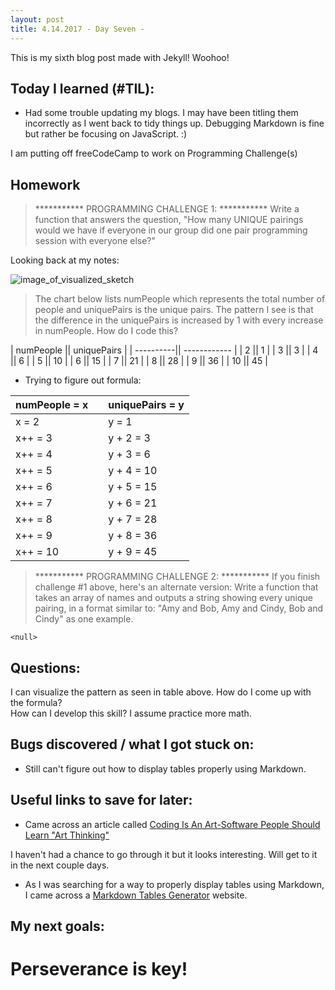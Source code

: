 ```yaml
---
layout: post
title: 4.14.2017 - Day Seven - 
---
```


This is my sixth blog post made with Jekyll! Woohoo! 

## Today I learned (#TIL):   

- Had some trouble updating my blogs.  I may have been titling them incorrectly as I went back to tidy things up.  Debugging Markdown is fine but rather be focusing on JavaScript.  :)

I am putting off freeCodeCamp to work on Programming Challenge(s) 

## Homework
> ***********   PROGRAMMING CHALLENGE 1:   *********** 
>  Write a function that answers the question,
>  "How many UNIQUE pairings would we have if everyone in our
>  group did one pair programming session with everyone else?"

Looking back at my notes:

![image_of_visualized_sketch](https://r7uaz0n.github.io/images/sketch1.jpg)

> The chart below lists numPeople which represents the total number of people and uniquePairs is the unique pairs.  The pattern I see is that the difference in the uniquePairs is increased by 1 with every increase in numPeople. 
How do I code this?


| numPeople ||  uniquePairs |
| ----------|| ------------ |
| 2         ||    1         |
| 3         ||    3         |
| 4         ||    6         |
| 5         ||    10        |
| 6         ||    15        |
| 7         ||    21        |
| 8         ||    28        |
| 9         ||    36        |
| 10        ||    45        |


- Trying to figure out formula:

| numPeople = x   |     | uniquePairs = y   |
|---------------  |---  |-----------------  |
| x = 2           |     | y = 1             |
| x++ = 3         |     | y + 2 = 3         |
| x++ = 4         |     | y + 3 = 6         |
| x++ = 5         |     | y + 4 = 10        |
| x++ = 6         |     | y + 5 = 15        |
| x++ = 7         |     | y + 6 = 21        |
| x++ = 8         |     | y + 7 = 28        |
| x++ = 9         |     | y + 8 = 36        |
| x++ = 10        |     | y + 9 = 45        |








> ***********   PROGRAMMING CHALLENGE 2:   ***********
> If you finish challenge #1 above, here's an alternate version:
> Write a function that takes an array of names and outputs a
> string showing every unique pairing, in a format similar to:
> "Amy and Bob, Amy and Cindy, Bob and Cindy" as one example.

`<null>`


## Questions:

I can visualize the pattern as seen in table above.  How do I come up with the formula?  
How can I develop this skill?  I assume practice more math.


## Bugs discovered / what I got stuck on:

- Still can't figure out how to display tables properly using Markdown.  


## Useful links to save for later:

- Came across an article called [Coding Is An Art-Software People Should Learn "Art Thinking"](https://www.fastcompany.com/3019082/coding-is-an-art-software-people-should-learn-art-thinking)

I haven't had a chance to go through it but it looks interesting.  Will get to it in the next couple days. 

- As I was searching for a way to properly display tables using Markdown, I came across a [Markdown Tables Generator](http://www.tablesgenerator.com/markdown_tables#) website.

## My next goals:



# Perseverance is key!







